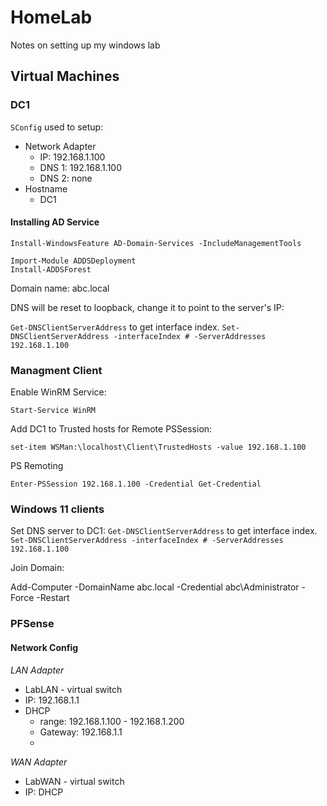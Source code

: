 # HomeLab
Notes on setting up my windows lab

## Virtual Machines

### DC1

`SConfig` used to setup:

* Network Adapter
    * IP: 192.168.1.100
    * DNS 1: 192.168.1.100
    * DNS 2: none
* Hostname 
  * DC1

#### Installing AD Service

```shell
Install-WindowsFeature AD-Domain-Services -IncludeManagementTools 
```
```shell
Import-Module ADDSDeployment
Install-ADDSForest
```

Domain name: abc.local

DNS will be reset to loopback, change it to point to the server's IP:

`Get-DNSClientServerAddress` to get interface index.
`Set-DNSClientServerAddress -interfaceIndex # -ServerAddresses 192.168.1.100`




### Managment Client

Enable WinRM Service:

`Start-Service WinRM`

Add DC1 to Trusted hosts for Remote PSSession:

`set-item WSMan:\localhost\Client\TrustedHosts -value 192.168.1.100`

PS Remoting

`Enter-PSSession 192.168.1.100 -Credential Get-Credential`

### Windows 11 clients

Set DNS server to DC1:
`Get-DNSClientServerAddress` to get interface index.
`Set-DNSClientServerAddress -interfaceIndex # -ServerAddresses 192.168.1.100`

Join Domain:

Add-Computer -DomainName abc.local -Credential abc\Administrator -Force -Restart

### PFSense

#### Network Config

*LAN Adapter*
* LabLAN - virtual switch
* IP: 192.168.1.1
* DHCP
  * range: 192.168.1.100 - 192.168.1.200
  * Gateway: 192.168.1.1
  * 
*WAN Adapter*
* LabWAN - virtual switch
* IP: DHCP